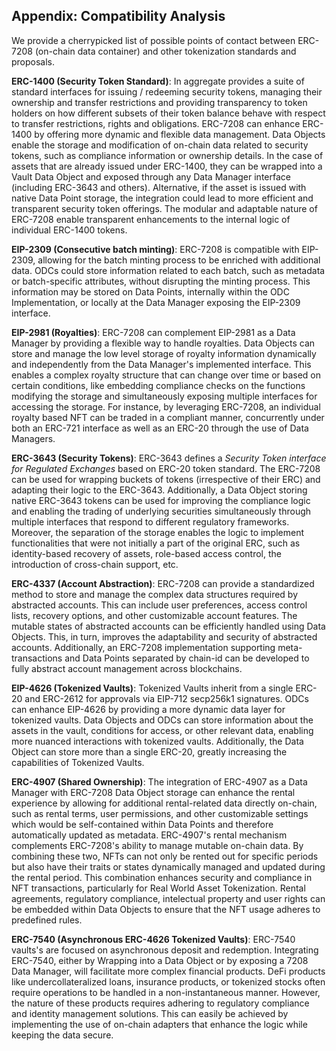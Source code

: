 
## Appendix: Compatibility Analysis

We provide a cherrypicked list of possible points of contact between ERC-7208 (on-chain data container) and other tokenization standards and proposals.

**ERC-1400 (Security Token Standard)**: In aggregate provides a suite of standard interfaces for issuing / redeeming security tokens, managing their ownership and transfer restrictions and providing transparency to token holders on how different subsets of their token balance behave with respect to transfer restrictions, rights and obligations. ERC-7208 can enhance ERC-1400 by offering more dynamic and flexible data management. Data Objects enable the storage and modification of on-chain data related to security tokens, such as compliance information or ownership details. In the case of assets that are already issued under ERC-1400, they can be wrapped into a Vault Data Object and exposed through any Data Manager interface (including ERC-3643 and others). Alternative, if the asset is issued with native Data Point storage, the integration could lead to more efficient and transparent security token offerings. The modular and adaptable nature of ERC-7208 enable transparent enhancements to the internal logic of individual ERC-1400 tokens.

**EIP-2309 (Consecutive batch minting)**: ERC-7208 is compatible with EIP-2309, allowing for the batch minting process to be enriched with additional data. ODCs could store information related to each batch, such as metadata or batch-specific attributes, without disrupting the minting process. This information may be stored on Data Points, internally within the ODC Implementation, or locally at the Data Manager exposing the EIP-2309 interface.

**EIP-2981 (Royalties)**: ERC-7208 can complement EIP-2981 as a Data Manager by providing a flexible way to handle royalties. Data Objects can store and manage the low level storage of royalty information dynamically and independently from the Data Manager's implemented interface. This enables a complex royalty structure that can change over time or based on certain conditions, like embedding compliance checks on the functions modifying the storage and simultaneously exposing multiple interfaces for accessing the storage. For instance, by leveraging ERC-7208, an individual royalty based NFT can be traded in a compliant manner, concurrently under both an ERC-721 interface as well as an ERC-20 through the use of Data Managers.

**ERC-3643 (Security Tokens)**: ERC-3643 defines a *Security Token interface for Regulated Exchanges* based on ERC-20 token standard. The ERC-7208 can be used for wrapping buckets of tokens (irrespective of their ERC) and adapting their logic to the ERC-3643. Additionally, a Data Object storing native ERC-3643 tokens can be used for improving the compliance logic and enabling the trading of underlying securities simultaneously through multiple interfaces that respond to different regulatory frameworks. Moreover, the separation of the storage enables the logic to implement functionalities that were not initially a part of the original ERC, such as identity-based recovery of assets, role-based access control, the introduction of cross-chain support, etc.

**ERC-4337 (Account Abstraction)**: ERC-7208 can provide a standardized method to store and manage the complex data structures required by abstracted accounts. This can include user preferences, access control lists, recovery options, and other customizable account features. The mutable states of abstracted accounts can be efficiently handled using Data Objects. This, in turn, improves the adaptability and security of abstracted accounts. Additionally, an ERC-7208 implementation supporting meta-transactions and Data Points separated by chain-id can be developed to fully abstract account management across blockchains.

**EIP-4626 (Tokenized Vaults)**: Tokenized Vaults inherit from a single ERC-20 and ERC-2612 for approvals via EIP-712 secp256k1 signatures. ODCs can enhance EIP-4626 by providing a more dynamic data layer for tokenized vaults. Data Objects and ODCs can store information about the assets in the vault, conditions for access, or other relevant data, enabling more nuanced interactions with tokenized vaults. Additionally, the Data Object can store more than a single ERC-20, greatly increasing the capabilities of Tokenized Vaults.

**ERC-4907 (Shared Ownership)**: The integration of ERC-4907 as a Data Manager with ERC-7208 Data Object storage can enhance the rental experience by allowing for additional rental-related data directly on-chain, such as rental terms, user permissions, and other customizable settings which would be self-contained within Data Points and therefore automatically updated as metadata. ERC-4907's rental mechanism complements ERC-7208's ability to manage mutable on-chain data. By combining these two, NFTs can not only be rented out for specific periods but also have their traits or states dynamically managed and updated during the rental period. This combination enhances security and compliance in NFT transactions, particularly for Real World Asset Tokenization. Rental agreements, regulatory compliance, intelectual property and user rights can be embedded within Data Objects to ensure that the NFT usage adheres to predefined rules.

**ERC-7540 (Asynchronous ERC-4626 Tokenized Vaults)**: ERC-7540 vaults's are focused on asynchronous deposit and redemption. Integrating ERC-7540, either by Wrapping into a Data Object or by exposing a 7208 Data Manager, will facilitate more complex financial products. DeFi products like undercollateralized loans, insurance products, or tokenized stocks often require operations to be handled in a non-instantaneous manner. However, the nature of these products requires adhering to regulatory compliance and identity management solutions. This can easily be achieved by implementing the use of on-chain adapters that enhance the logic while keeping the data secure.
